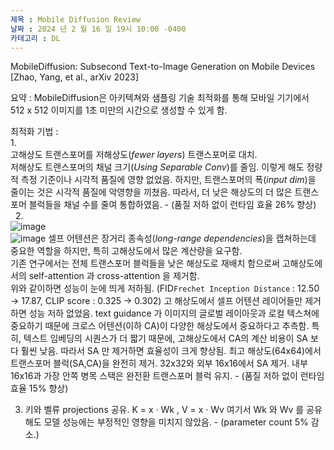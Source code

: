 ```yaml
---
제목 : Mobile Diffusion Review
날짜 : 2024 년 2 월 16 일 19시 10:00 -0400 
카테고리 : DL
---
```


MobileDiffusion: Subsecond Text-to-Image Generation on Mobile Devices [Zhao, Yang, et al., arXiv 2023]    

요약 : MobileDiffusion은 아키텍쳐와 샘플링 기술 최적화를 통해 모바일 기기에서 512 x 512 이미지를 1초 미만의 시간으로 생성할 수 있게 함.    

최적화 기법 :   
1.  
   고해상도 트랜스포머를 저해상도(_fewer layers_) 트랜스포머로 대치.     
   저해상도 트랜스포머의 채널 크기(_Using Separable Conv_)를 줄임.
   이렇게 해도 정량적 측정 기준이나 시각적 품질에 영향 없었음.
   하지만, 트랜스포머의 폭(_input dim_)을 줄이는 것은 시각적 품질에 악영향을 끼쳤음.
   따라서, 더 낮은 해상도의 더 많은 트랜스포머 블럭들을 채널 수를 줄여 통합하였음. - (품질 저하 없이 런타임 효율 26% 향상)    
   &nbsp;
2.   
![image](https://github.com/ShinHyun-soo/ShinHyun-soo.github.io/assets/69250097/3dfec663-b9bd-4ba6-ae9d-95eb2b7b2e6c)    
![image](https://github.com/ShinHyun-soo/ShinHyun-soo.github.io/assets/69250097/226dc21d-70e0-4b75-91da-113e24fad157)
   셀프 어텐션은 장거리 종속성(*long-range dependencies*)을 캡쳐하는데 중요한 역할을 하지만, 특히 고해상도에서 많은 계산량을 요구함.    
   기존 연구에서는 전체 트랜스포머 블럭들을 낮은 해상도로 재배치 함으로써 고해상도에서의 self-attention 과 cross-attention 을 제거함.    
   위와 같이하면 성능이 눈에 띄게 저하됨. (FID`Frechet Inception Distance` : 12.50 -> 17.87, CLIP score : 0.325 -> 0.302)
   고 해상도에서 셀프 어텐션 레이어들만 제거하면 성능 저하 없었음.
   text guidance 가 이미지의 글로벌 레이아웃과 로컬 텍스쳐에 중요하기 때문에 크로스 어텐션(이하 CA)이 다양한 해상도에서 중요하다고 추측함.
   특히, 텍스트 임베딩의 시퀀스가 더 짧기 때문에, 고해상도에서 CA의 계산 비용이 SA 보다 훨씬 낮음.
   따라서 SA 만 제거하면 효율성이 크게 향상됨.
   최고 해상도(64x64)에서 트랜스포머 블럭(SA,CA)을 완전히 제거.
   32x32와 외부 16x16에서 SA 제거.
   내부 16x16과 가장 안쪽 병목 스택은 완전환 트랜스포머 블럭 유지. - (품질 저하 없이 런타임 효율 15% 향상)
   &nbsp;

3. 키와 벨류 projections 공유. 
   K = x · Wk , V = x · Wv
   여기서 Wk 와 Wv 를 공유해도 모델 성능에는 부정적인 영향을 미치지 않았음. - (parameter count 5% 감소.)